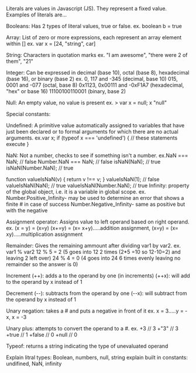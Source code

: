 Literals are values in Javascript (JS). They represent a fixed value. Examples of literals are...

Booleans: Has 2 types of literal values, true or false. ex. boolean b = true

Array: List of zero or more expressions, each represent an array element within [] ex. var x = [24, "string", car]

String: Characters in quotation marks ex. "I am awesome", "there were 2 of them", "21"

Integer: Can be expressed in decimal (base 10), octal (base 8), hexadecimal (base 16), or binary (base 2) ex. 0, 117 and -345 (decimal, base 10) 015, 0001 and -077 (octal, base 8) 0x1123, 0x00111 and -0xF1A7 (hexadecimal, "hex" or base 16) 11100100110001 (binary, base 2)

Null: An empty value, no value is present ex. > var x = null; x "null"

Special constants:

Undefined: A primitive value automatically assigned to variables that have just been declared or to formal arguments for which there are no actual arguments. ex.var x; if (typeof x === 'undefined') { // these statements execute }

NaN: Not a number, checks to see if something isn't a number. ex.NaN === NaN; // false Number.NaN === NaN; // false isNaN(NaN); // true isNaN(Number.NaN); // true

function valueIsNaN(v) { return v !== v; }
valueIsNaN(1);          // false
valueIsNaN(NaN);        // true
valueIsNaN(Number.NaN); // true
Infinity: property of the global object, i.e. it is a variable in global scope. ex. Number.Positive_Infinity- may be used to determine an error that shows a finite # in case of success Number.Negative_Infinity- same as positive but with the negative

Assignment operator: Assigns value to left operand based on right operand. ex. (x = y) = (x=y) (x+=y) = (x= x+y).....addition assignment, (x=y) = (x= xy).....multiplication assignment

Remainder: Gives the remaining ammount after dividing var1 by var2. ex. var1 % var2 12 % 5 = 2 (5 goes into 12 2 times (2*5 =10 so 12-10=2) and leaving 2 left over) 24 % 4 = 0 (4 goes into 24 6 times evenly leaving no remainder so the answer is 0) 

Increment (++): adds a to the operand by one (in increments)
  (++x): will add to the operand by x instead of 1
  
Decrement (--): subtracts from the operand by one
  (--x): will subtract from the operand by x instead of 1
  
Unary negation: takes a # and puts a negative in front of it
  ex. x = 3.....y = -x, x = -3
  
Unary plus: attempts to convert the operand to a #.
  ex. +3     // 3
  +"3"   // 3
  +true  // 1
  +false // 0
  +null  // 0
  
Typeof: returns a string indicating the type of unevaluated operand


Explain litral types: Boolean, numbers, null, string explain built in constants: undifined, NaN, infinity
